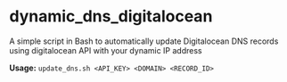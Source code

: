 # dynamic_dns_digitalocean
A simple script in Bash to automatically update Digitalocean DNS records using digitalocean API with your dynamic IP address

**Usage:**
`update_dns.sh <API_KEY> <DOMAIN> <RECORD_ID>`
